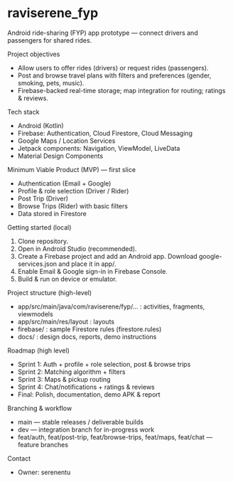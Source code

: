 # raviserene_fyp

Android ride-sharing (FYP) app prototype — connect drivers and passengers for shared rides.

Project objectives
- Allow users to offer rides (drivers) or request rides (passengers).
- Post and browse travel plans with filters and preferences (gender, smoking, pets, music).
- Firebase-backed real-time storage; map integration for routing; ratings & reviews.

Tech stack
- Android (Kotlin)
- Firebase: Authentication, Cloud Firestore, Cloud Messaging
- Google Maps / Location Services
- Jetpack components: Navigation, ViewModel, LiveData
- Material Design Components

Minimum Viable Product (MVP) — first slice
- Authentication (Email + Google)
- Profile & role selection (Driver / Rider)
- Post Trip (Driver)
- Browse Trips (Rider) with basic filters
- Data stored in Firestore

Getting started (local)
1. Clone repository.
2. Open in Android Studio (recommended).
3. Create a Firebase project and add an Android app. Download google-services.json and place it in app/.
4. Enable Email & Google sign-in in Firebase Console.
5. Build & run on device or emulator.

Project structure (high-level)
- app/src/main/java/com/raviserene/fyp/... : activities, fragments, viewmodels
- app/src/main/res/layout : layouts
- firebase/ : sample Firestore rules (firestore.rules)
- docs/ : design docs, reports, demo instructions

Roadmap (high level)
- Sprint 1: Auth + profile + role selection, post & browse trips
- Sprint 2: Matching algorithm + filters
- Sprint 3: Maps & pickup routing
- Sprint 4: Chat/notifications + ratings & reviews
- Final: Polish, documentation, demo APK & report

Branching & workflow
- main — stable releases / deliverable builds
- dev — integration branch for in-progress work
- feat/auth, feat/post-trip, feat/browse-trips, feat/maps, feat/chat — feature branches

Contact
- Owner: serenentu